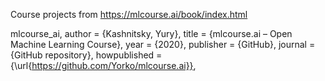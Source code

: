 Course projects from https://mlcourse.ai/book/index.html



mlcourse_ai,
author = {Kashnitsky, Yury},
title = {mlcourse.ai – Open Machine Learning Course},
year = {2020},
publisher = {GitHub},
journal = {GitHub repository},
howpublished = {\url{https://github.com/Yorko/mlcourse.ai}},
